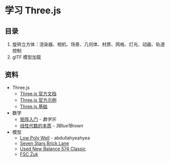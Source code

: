 # 学习 Three.js

## 目录

1. 旋转立方体：渲染器、相机、场景、几何体、材质、网格、灯光、动画、轨道控制
2. glTF 模型加载

## 资料

- Three.js
  - [Three.js 官方文档](https://threejs.org/docs/index.html#manual/en/introduction/Creating-a-scene)
  - [Three.js 官方示例](https://threejs.org/examples/#webgl_animation_cloth)
  - [Three.js 基础](https://threejsfundamentals.org/)
- 数学
  - [矩阵入门](https://www.shuxuele.com/algebra/matrix-introduction.html) - _数学乐_
  - [线性代数的本质](https://space.bilibili.com/88461692/channel/detail?cid=9450) - _3Blue1Brown_
- 模型
  - [Low Poly Well](https://skfb.ly/6TNAL) - abdullahyeahyea
  - [Seven Stars Brick Lane](https://skfb.ly/6V96t)
  - [Used New Balance 574 Classic](https://skfb.ly/6RqXy)
  - [FSC Żuk](https://skfb.ly/6SJ7s)
